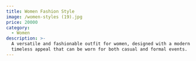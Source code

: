 ```yaml
---
title: Women Fashion Style
image: /women-styles (19).jpg
price: 20000
category:
  - Women
description: >-
  A versatile and fashionable outfit for women, designed with a modern cut and a
  timeless appeal that can be worn for both casual and formal events.
---
```


